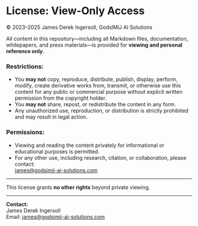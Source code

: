 # License: View-Only Access

© 2023–2025 James Derek Ingersoll, GodsIMiJ AI Solutions

All content in this repository—including all Markdown files, documentation, whitepapers, and press materials—is provided for **viewing and personal reference only**.

### Restrictions:

- You **may not** copy, reproduce, distribute, publish, display, perform, modify, create derivative works from, transmit, or otherwise use this content for any public or commercial purpose without explicit written permission from the copyright holder.
- You **may not** share, repost, or redistribute the content in any form.
- Any unauthorized use, reproduction, or distribution is strictly prohibited and may result in legal action.

### Permissions:

- Viewing and reading the content privately for informational or educational purposes is permitted.
- For any other use, including research, citation, or collaboration, please contact:  
  james@godsimij-ai-solutions.com

---

This license grants **no other rights** beyond private viewing.

---

**Contact:**  
James Derek Ingersoll  
Email: james@godsimij-ai-solutions.com
